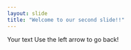 ```yaml
---
layout: slide
title: "Welcome to our second slide!!"
---
```

Your text
Use the left arrow to go back!
